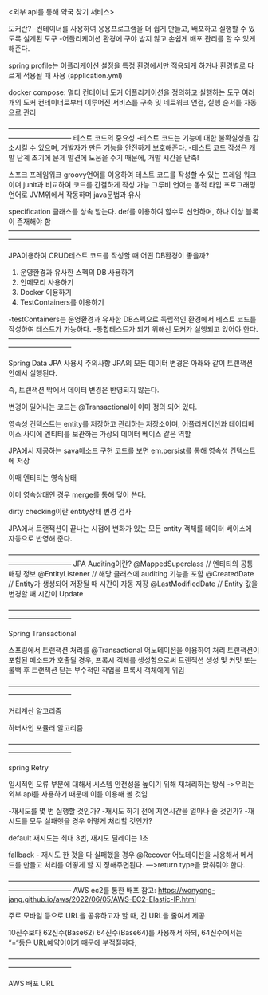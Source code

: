 <외부 api를 통해 약국 찾기 서비스>

도커란?
-컨테이너를 사용하여 응용프로그램을 더 쉽게 만들고, 배포하고 실행할 수 있도록 설계된 도구
-어플리케이션 환경에 구야 받지 않고 손쉽게 배포 관리를 할 수 있게 해준다.

spring profile는 어플리케이션 설정을 특정 환경에서만 적용되게 하거나 환경별로 다르게 적용될 때 사용
(application.yml)

docker compose:
멀티 컨테이너 도커 어플리케이션을 정의하고 실행하는 도구
여러개의 도커 컨테이너로부터 이루어진 서비스를 구축 및 네트워크 연결, 실행 순서를 자동으로 관리

—————————————————————————————————————————————
테스트 코드의 중요성
-테스트 코드는 기능에 대한 불확실성을 감소시킬 수 있으며, 개발자가 만든 기능을 안전하게 보호해준다.
-테스트 코드 작성은 개발 단계 초기에 문제 발견에 도움을 주기 때문에, 개발 시간을 단축!

스포크 프레임워크
groovy언어를 이용하여 테스트 코드를 작성할 수 있는 프레임 워크이며 junit과 비교하여 코드를 간결하게 작성 가능
그루비 언어는 동적 타입 프로그래밍 언어로 JVM위에서 작동하며 java문법과 유사

specification 클래스를 상속 받는다.
def를 이용하여 함수로 선언하며, 하나 이상 블록이 존재해야 함
—————————————————————————————————————————————

JPA이용하여 CRUD테스트 코드를 작성할 때 어떤 DB환경이 좋을까?
1. 운영환경과 유사한 스펙의 DB 사용하기
2. 인메모리 사용하기
3. Docker 이용하기
4. TestContainers를 이용하기

-testContainers는 운영환경과 유사한 DB스펙으로 독립적인 환경에서 테스트 코드를 작성하여 테스트가 가능하다.
-통합테스트가 되기 위해선 도커가 실행되고 있어야 한다.
—————————————————————————————————————————————

Spring Data JPA 사용시 주의사항
JPA의 모든 데이터 변경은 아래와 같이 트랜잭션 안에서 실행된다.

즉, 트랜잭션 밖에서 데이터 변경은 반영되지 않는다.

변경이 일어나는 코드는 @Transactional이 이미 정의 되어 있다.

영속성 컨텍스트는 entity를 저장하고 관리하는 저장소이며, 어플리케이션과 데이터베이스 사이에 엔티티를 보관하는 가상의
데이터 베이스 같은 역할

JPA에서 제공하는 sava메소드 구현 코드를 보면 em.persist를 통해 영속성 컨텍스트에 저장

이때 엔티티는 영속상태

이미 영속상태인 경우 merge를 통해 덮어 쓴다.

dirty checking이란 entity상태 변경 검사

JPA에서 트랜잭션이 끝나는 시점에 변화가 있는 모든 entity 객체를 데이터 베이스에 자동으로 반영해 준다.

—————————————————————————————————————————————
JPA Auditing이란?
@MappedSuperclass // 엔티티의 공통 매핑 정보
@EntityListener // 해당 클래스에 auditing 기능을 포함
@CreatedDate // Entity가 생성되어 저장될 때 시간이 자동 저장
@LastModifiedDate // Entity 값을 변경할 때 시간이 Update

—————————————————————————————————————————————

Spring Transactional

스프링에서 트랜잭션 처리를 @Transactional 어노테이션을 이용하여 처리
트랜잭션이 포함된 메소드가 호출될 경우, 프록시 객체를 생성함으로써 트랜잭션 생성 및 커밋 또는 롤백 후 트랜잭션 닫는
부수적인 작업을 프록시 객체에게 위임

—————————————————————————————————————————————

거리계산 알고리즘

하버사인 포뮬러 알고리즘

—————————————————————————————————————————————

spring Retry

일시적인 오류 부분에 대해서 시스템 안전성을 높이기 위해 재처리하는 방식
->우리는 외부 api를 사용하기 때문에 이를 이용해 볼 것임

-재시도를 몇 번 실행할 것인가?
-재시도 하기 전에 지연시간을 얼마나 줄 것인가?
-재시도를 모두 실패햇을 경우 어떻게 처리할 것인가?

default 재시도는 최대 3번, 재시도 딜레이는 1초

fallback - 재시도 한 것을 다 실패했을 경우
@Recover 어노테이션을 사용해서 메서드를 만들고 처리를 어떻게 할 지 정해주면된다.
—>return type을 맞춰줘야 한다.


—————————————————————————————————————————————
AWS ec2를 통한 배포
참고: https://wonyong-jang.github.io/aws/2022/06/05/AWS-EC2-Elastic-IP.html





주로 모바일 등으로 URL을 공유하고자 할 때, 긴 URL을 줄여서 제공

10진수보다 62진수(Base62) 64진수(Base64)를 사용해서 하되,
64진수에서는 “=“등은 URL예약어이기 때문에 부적절하다,

—————————————————————————————————————————————

AWS 배포 URL
